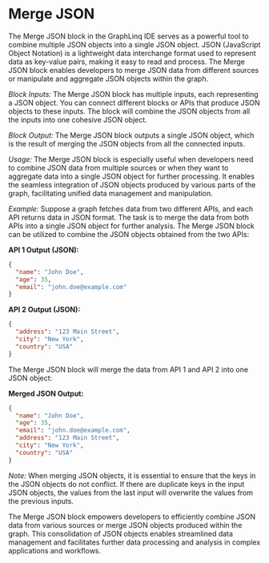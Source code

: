 # Merge JSON

The Merge JSON block in the GraphLinq IDE serves as a powerful tool to combine multiple JSON objects into a single JSON object. JSON (JavaScript Object Notation) is a lightweight data interchange format used to represent data as key-value pairs, making it easy to read and process. The Merge JSON block enables developers to merge JSON data from different sources or manipulate and aggregate JSON objects within the graph.

_Block Inputs:_ The Merge JSON block has multiple inputs, each representing a JSON object. You can connect different blocks or APIs that produce JSON objects to these inputs. The block will combine the JSON objects from all the inputs into one cohesive JSON object.

_Block Output:_ The Merge JSON block outputs a single JSON object, which is the result of merging the JSON objects from all the connected inputs.

_Usage:_ The Merge JSON block is especially useful when developers need to combine JSON data from multiple sources or when they want to aggregate data into a single JSON object for further processing. It enables the seamless integration of JSON objects produced by various parts of the graph, facilitating unified data management and manipulation.

_Example:_ Suppose a graph fetches data from two different APIs, and each API returns data in JSON format. The task is to merge the data from both APIs into a single JSON object for further analysis. The Merge JSON block can be utilized to combine the JSON objects obtained from the two APIs:

**API 1 Output (JSON):**

```json
{
  "name": "John Doe",
  "age": 35,
  "email": "john.doe@example.com"
}
```

**API 2 Output (JSON):**

```json
{
  "address": "123 Main Street",
  "city": "New York",
  "country": "USA"
}
```

The Merge JSON block will merge the data from API 1 and API 2 into one JSON object:

**Merged JSON Output:**

```json
{
  "name": "John Doe",
  "age": 35,
  "email": "john.doe@example.com",
  "address": "123 Main Street",
  "city": "New York",
  "country": "USA"
}
```

_Note:_ When merging JSON objects, it is essential to ensure that the keys in the JSON objects do not conflict. If there are duplicate keys in the input JSON objects, the values from the last input will overwrite the values from the previous inputs.

The Merge JSON block empowers developers to efficiently combine JSON data from various sources or merge JSON objects produced within the graph. This consolidation of JSON objects enables streamlined data management and facilitates further data processing and analysis in complex applications and workflows.
